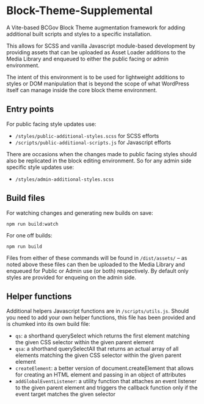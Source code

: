 # Block-Theme-Supplemental

A Vite-based BCGov Block Theme augmentation framework for adding additional built scripts and styles to a specific installation.

This allows for SCSS and vanilla Javascript module-based development by providing assets that can be uploaded as Asset Loader additions to the Media Library and enqueued to either the public facing or admin environment. 

The intent of this environment is to be used for lightweight additions to styles or DOM manipulation that is beyond the scope of what WordPress itself can manage inside the core block theme environment.

## Entry points

For public facing style updates use:
- `/styles/public-additional-styles.scss` for SCSS efforts
- `/scripts/public-additional-scripts.js` for Javascript efforts

There are occasions when the changes made to public facing styles should also be replicated in the block editing environment. So for any admin side specific style updates use:
- `/styles/admin-additional-styles.scss`

## Build files

For watching changes and generating new builds on save:
```
npm run build:watch
```

For one off builds:
```
npm run build
```

Files from either of these commands will be found in `/dist/assets/` – as noted above these files can then be uploaded to the Media Library and enqueued for Public or Admin use (or both) respectively. By default only styles are provided for enqueing on the admin side.

## Helper functions

Additional helpers Javascript functions are in `/scripts/utils.js`. Should you need to add your own helper functions, this file has been provided and is chumked into its own build file:
- `qs`: a shorthand querySelect which returns the first element matching the given CSS selector within the given parent element
- `qsa`: a shorthand querySelectAll that returns an actual array of all elements matching the given CSS selector within the given parent element
- `createElement`: a better version of document.createElement that allows for creating an HTML element and passing in an object of attributes
- `addGlobalEventListener`: a utility function that attaches an event listener to the given parent element and triggers the callback function only if the event target matches the given selector 